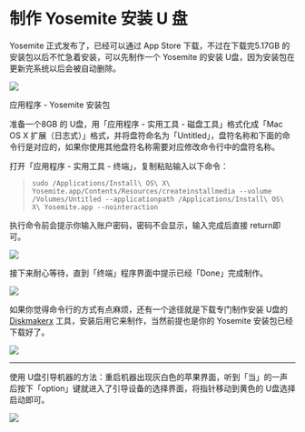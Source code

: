# 制作 Yosemite 安装 U 盘

Yosemite 正式发布了，已经可以通过 App Store 下载，不过在下载完5.17GB 的安装包以后不忙急着安装，可以先制作一个 Yosemite 的安装 U盘，因为安装包在更新完系统以后会被自动删除。

![](http://7q5cfr.com1.z0.glb.clouddn.com/@/m-u/u1.png)

应用程序 - Yosemite 安装包

准备一个8GB 的 U盘，用「应用程序 - 实用工具 - 磁盘工具」格式化成「Mac OS X 扩展（日志式）」格式，并将盘符命名为「Untitled」，盘符名称和下面的命令行是对应的，如果你使用其他盘符名称需要对应修改命令行中的盘符名称。

打开「应用程序 - 实用工具 - 终端」，复制粘贴输入以下命令：

> `sudo /Applications/Install\ OS\ X\ Yosemite.app/Contents/Resources/createinstallmedia --volume /Volumes/Untitled --applicationpath /Applications/Install\ OS\ X\ Yosemite.app --nointeraction`

执行命令前会提示你输入账户密码，密码不会显示，输入完成后直接 return即可。

![](http://7q5cfr.com1.z0.glb.clouddn.com/@/m-u/u2.png)


接下来耐心等待，直到「终端」程序界面中提示已经「Done」完成制作。

![](http://7q5cfr.com1.z0.glb.clouddn.com/@/m-u/u3.png)

如果你觉得命令行的方式有点麻烦，还有一个途径就是下载专门制作安装 U盘的[Diskmakerx](http://diskmakerx.com/) 工具，安装后用它来制作，当然前提也是你的 Yosemite 安装包已经下载好了。

![](http://7q5cfr.com1.z0.glb.clouddn.com/@/m-u/u4.png)

* * *

使用 U盘引导机器的方法：重启机器出现灰白色的苹果界面，听到「当」的一声后按下「option」键就进入了引导设备的选择界面，将指针移动到黄色的 U盘选择启动即可。

![](http://7q5cfr.com1.z0.glb.clouddn.com/@/m-u/u5.png)


